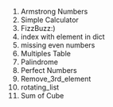1. Armstrong Numbers
2. Simple Calculator
3. FizzBuzz:)
4. index with element in dict
5. missing even numbers
6. Multiples Table
7. Palindrome
8. Perfect Numbers
9. Remove_3rd_element
10. rotating_list
11. Sum of Cube
